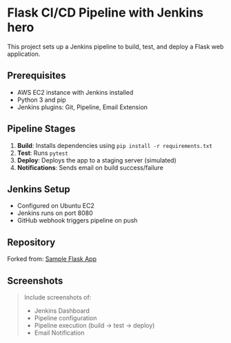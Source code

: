 # Flask CI/CD Pipeline with Jenkins hero

This project sets up a Jenkins pipeline to build, test, and deploy a Flask web application.

## Prerequisites

- AWS EC2 instance with Jenkins installed
- Python 3 and pip
- Jenkins plugins: Git, Pipeline, Email Extension

## Pipeline Stages

1. **Build**: Installs dependencies using `pip install -r requirements.txt`
2. **Test**: Runs `pytest`
3. **Deploy**: Deploys the app to a staging server (simulated)
4. **Notifications**: Sends email on build success/failure

## Jenkins Setup

- Configured on Ubuntu EC2
- Jenkins runs on port 8080
- GitHub webhook triggers pipeline on push

## Repository

Forked from: [Sample Flask App](https://github.com/heroku/python-getting-started)

## Screenshots

> Include screenshots of:
> - Jenkins Dashboard
> - Pipeline configuration
> - Pipeline execution (build → test → deploy)
> - Email Notification
